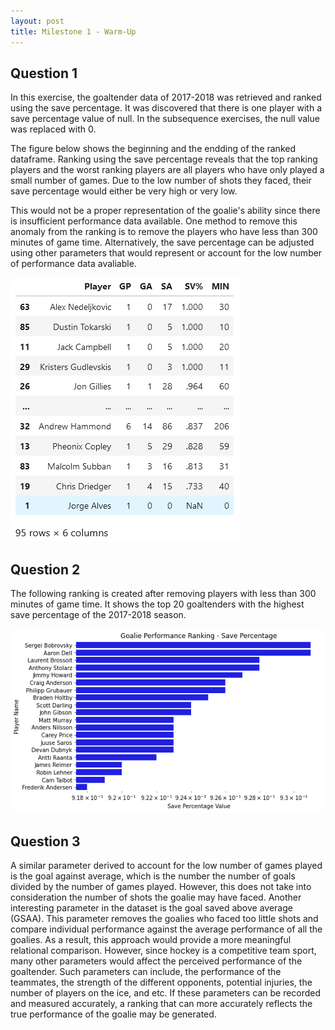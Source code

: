 ```yaml
---
layout: post
title: Milestone 1 - Warm-Up
---
```


## Question 1 

In this exercise, the goaltender data of 2017-2018 was retrieved and ranked using the save percentage. It was discovered that there is one player with a save percentage value of null. In the subsequence exercises, the null value was replaced with 0. 

The figure below shows the beginning and the endding of the ranked dataframe. Ranking using the save percentage reveals that the top ranking players and the worst ranking players are all players who have only played a small number of games. Due to the low number of shots they faced, their save percentage would either be very high or very low.

This would not be a proper representation of the goalie's ability since there is insufficient performance data available. One method to remove this anomaly from the ranking is to remove the players who have less than 300 minutes of game time. Alternatively, the save percentage can be adjusted using other parameters that would represent or account for the low number of performance data avaliable. 

![Question 1 Image](/Images/Warm-Up_Q1.png)


## Question 2

The following ranking is created after removing players with less than 300 minutes of game time. It shows the top 20 goaltenders with the highest save percentage of the 2017-2018 season.

![Question 2 Image](/Images/Warm-Up_Q2.png)



## Question 3

A similar parameter derived to account for the low number of games played is the goal against average, which is the number the number of goals divided by the number of games played. However, this does not take into consideration the number of shots the goalie may have faced. Another interesting parameter in the dataset is the goal saved above average (GSAA). This parameter removes the goalies who faced too little shots and compare individual performance against the average performance of all the goalies. As a result, this approach would provide a more meaningful relational comparison. However, since hockey is a competitive team sport, many other parameters would affect the perceived performance of the goaltender. Such parameters can include, the performance of the teammates, the strength of the different opponents, potential injuries, the number of players on the ice, and etc. If these parameters can be recorded and measured accurately, a ranking that can more accurately reflects the true performance of the goalie may be generated. 




<br>
<br>
<br>




